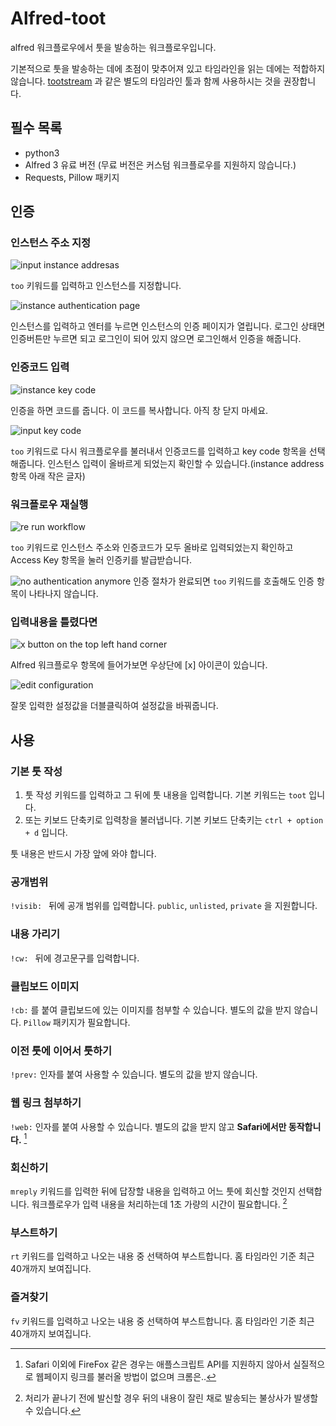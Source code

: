 # Alfred-toot

alfred 워크플로우에서 툿을 발송하는 워크플로우입니다.

기본적으로 툿을 발송하는 데에 초점이 맞추어져 있고 타임라인을 읽는 데에는 적합하지 않습니다. [tootstream](https://github.com/magicalraccoon/tootstream) 과 같은 별도의 타임라인 툴과 함께 사용하시는 것을 권장합니다.

## 필수 목록

- python3
- Alfred 3 유료 버전 (무료 버전은 커스텀 워크플로우를 지원하지 않습니다.)
- Requests, Pillow 패키지

## 인증

### 인스턴스 주소 지정

![input instance addresas](images/01.png)

`too` 키워드를 입력하고 인스턴스를 지정합니다.

![instance authentication page](images/02.png)

인스턴스를 입력하고 엔터를 누르면 인스턴스의 인증 페이지가 열립니다. 로그인 상태면 인증버튼만 누르면 되고 로그인이 되어 있지 않으면 로그인해서 인증을 해줍니다.

### 인증코드 입력

![instance key code](images/03.png)

인증을 하면 코드를 줍니다. 이 코드를 복사합니다. 아직 창 닫지 마세요.

![input key code](images/04.png)

`too` 키워드로 다시 워크플로우를 불러내서 인증코드를 입력하고 key code 항목을 선택해줍니다. 인스턴스 입력이 올바르게 되었는지 확인할 수 있습니다.(instance address 항목 아래 작은 글자)

### 워크플로우 재실행

![re run workflow](images/05.png)

`too` 키워드로 인스턴스 주소와 인증코드가 모두 올바로 입력되었는지 확인하고 Access Key 항목을 눌러 인증키를 발급받습니다.

![no authentication anymore](images/06.png)
인증 절차가 완료되면 `too` 키워드를 호출해도 인증 항목이 나타나지 않습니다.

### 입력내용을 틀렸다면

![x button on the top left hand corner](images/07.png)

Alfred 워크플로우 항목에 들어가보면 우상단에 [x] 아이콘이 있습니다.

![edit configuration](images/08.png)

잘못 입력한 설정값을 더블클릭하여 설정값을 바꿔줍니다.

## 사용

### 기본 툿 작성

1. 툿 작성 키워드를 입력하고 그 뒤에 툿 내용을 입력합니다. 기본 키워드는 `toot` 입니다.
2. 또는 키보드 단축키로 입력창을 불러냅니다. 기본 키보드 단축키는 `ctrl + option + d` 입니다.

툿 내용은 반드시 가장 앞에 와야 합니다.

### 공개범위

`!visib: ` 뒤에 공개 범위를 입력합니다. `public`, `unlisted`, `private` 을 지원합니다.

### 내용 가리기

`!cw: ` 뒤에 경고문구를 입력합니다.

### 클립보드 이미지

`!cb:` 를 붙여 클립보드에 있는 이미지를 첨부할 수 있습니다. 별도의 값을 받지 않습니다.  `Pillow` 패키지가 필요합니다.

### 이전 툿에 이어서 툿하기

`!prev:` 인자를 붙여 사용할 수 있습니다. 별도의 값을 받지 않습니다.

### 웹 링크 첨부하기

`!web:` 인자를 붙여 사용할 수 있습니다. 별도의 값을 받지 않고 **Safari에서만 동작합니다.** [^1]

### 회신하기

`mreply` 키워드를 입력한 뒤에 답장할 내용을 입력하고 어느 툿에 회신할 것인지 선택합니다. 워크플로우가 입력 내용을 처리하는데 1초 가량의 시간이 필요합니다. [^2]

### 부스트하기

`rt` 키워드를 입력하고 나오는 내용 중 선택하여 부스트합니다. 홈 타임라인 기준 최근 40개까지 보여집니다.

### 즐겨찾기

`fv` 키워드를 입력하고 나오는 내용 중 선택하여 부스트합니다. 홈 타임라인 기준 최근 40개까지 보여집니다.

[^1]: Safari 이외에 FireFox 같은 경우는 애플스크립트 API를 지원하지 않아서 실질적으로 웹페이지 링크를 불러올 방법이 없으며 크롬은..

[^2]: 처리가 끝나기 전에 발신할 경우 뒤의 내용이 잘린 채로 발송되는 불상사가 발생할 수 있습니다.